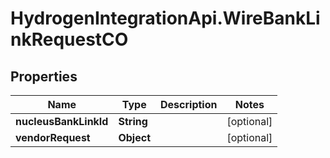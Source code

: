 # HydrogenIntegrationApi.WireBankLinkRequestCO

## Properties
Name | Type | Description | Notes
------------ | ------------- | ------------- | -------------
**nucleusBankLinkId** | **String** |  | [optional] 
**vendorRequest** | **Object** |  | [optional] 


